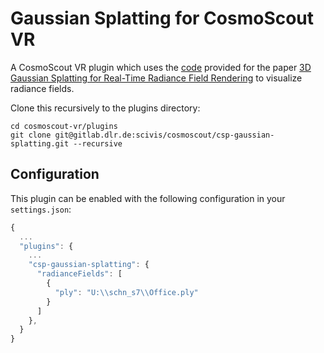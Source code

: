 <!-- 
SPDX-FileCopyrightText: German Aerospace Center (DLR) <cosmoscout@dlr.de>
SPDX-License-Identifier: CC-BY-4.0
 -->

# Gaussian Splatting for CosmoScout VR

A CosmoScout VR plugin which uses the [code](https://github.com/graphdeco-inria/gaussian-splatting) provided for the paper [3D Gaussian Splatting for Real-Time Radiance Field Rendering](https://repo-sam.inria.fr/fungraph/3d-gaussian-splatting/) to visualize radiance fields.

Clone this recursively to the plugins directory:

```
cd cosmoscout-vr/plugins
git clone git@gitlab.dlr.de:scivis/cosmoscout/csp-gaussian-splatting.git --recursive
```

## Configuration

This plugin can be enabled with the following configuration in your `settings.json`:

```javascript
{
  ...
  "plugins": {
    ...
    "csp-gaussian-splatting": {
      "radianceFields": [
        {
          "ply": "U:\\schn_s7\\Office.ply"
        }
      ]
    },
  }
}
```

